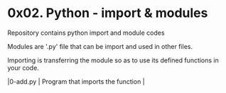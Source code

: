 # 0x02. Python - import & modules

Repository contains python import and module codes

Modules are '.py' file that can be import and used in other files. 

Importing is transferring the module so as to use its defined functions in your code.

|0-add.py | Program that imports the function |

